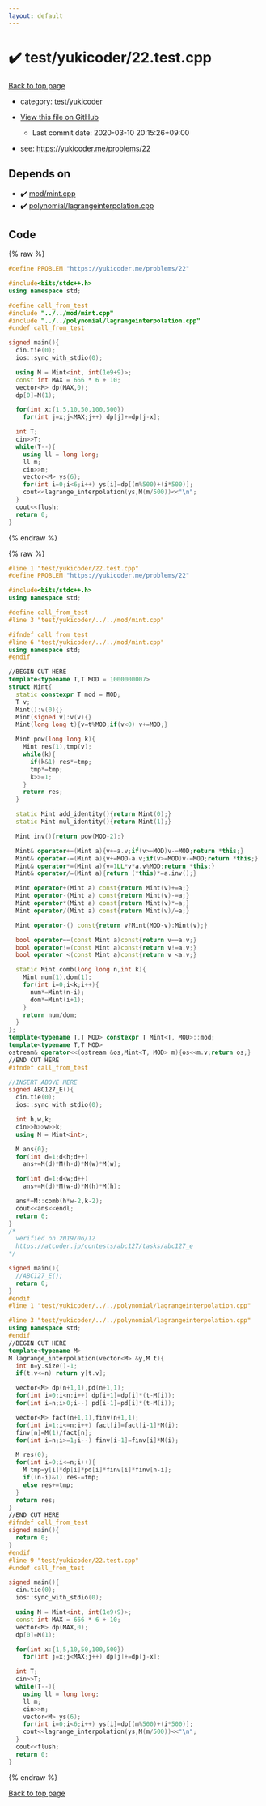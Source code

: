 ```yaml
---
layout: default
---
```


<!-- mathjax config similar to math.stackexchange -->
<script type="text/javascript" async
  src="https://cdnjs.cloudflare.com/ajax/libs/mathjax/2.7.5/MathJax.js?config=TeX-MML-AM_CHTML">
</script>
<script type="text/x-mathjax-config">
  MathJax.Hub.Config({
    TeX: { equationNumbers: { autoNumber: "AMS" }},
    tex2jax: {
      inlineMath: [ ['$','$'] ],
      processEscapes: true
    },
    "HTML-CSS": { matchFontHeight: false },
    displayAlign: "left",
    displayIndent: "2em"
  });
</script>

<script type="text/javascript" src="https://cdnjs.cloudflare.com/ajax/libs/jquery/3.4.1/jquery.min.js"></script>
<script src="https://cdn.jsdelivr.net/npm/jquery-balloon-js@1.1.2/jquery.balloon.min.js" integrity="sha256-ZEYs9VrgAeNuPvs15E39OsyOJaIkXEEt10fzxJ20+2I=" crossorigin="anonymous"></script>
<script type="text/javascript" src="../../../assets/js/copy-button.js"></script>
<link rel="stylesheet" href="../../../assets/css/copy-button.css" />


# :heavy_check_mark: test/yukicoder/22.test.cpp

<a href="../../../index.html">Back to top page</a>

* category: <a href="../../../index.html#de60e5ba474ac43bf7562c10f5977e2d">test/yukicoder</a>
* <a href="{{ site.github.repository_url }}/blob/master/test/yukicoder/22.test.cpp">View this file on GitHub</a>
    - Last commit date: 2020-03-10 20:15:26+09:00


* see: <a href="https://yukicoder.me/problems/22">https://yukicoder.me/problems/22</a>


## Depends on

* :heavy_check_mark: <a href="../../../library/mod/mint.cpp.html">mod/mint.cpp</a>
* :heavy_check_mark: <a href="../../../library/polynomial/lagrangeinterpolation.cpp.html">polynomial/lagrangeinterpolation.cpp</a>


## Code

<a id="unbundled"></a>
{% raw %}
```cpp
#define PROBLEM "https://yukicoder.me/problems/22"

#include<bits/stdc++.h>
using namespace std;

#define call_from_test
#include "../../mod/mint.cpp"
#include "../../polynomial/lagrangeinterpolation.cpp"
#undef call_from_test

signed main(){
  cin.tie(0);
  ios::sync_with_stdio(0);

  using M = Mint<int, int(1e9+9)>;
  const int MAX = 666 * 6 + 10;
  vector<M> dp(MAX,0);
  dp[0]=M(1);

  for(int x:{1,5,10,50,100,500})
    for(int j=x;j<MAX;j++) dp[j]+=dp[j-x];

  int T;
  cin>>T;
  while(T--){
    using ll = long long;
    ll m;
    cin>>m;
    vector<M> ys(6);
    for(int i=0;i<6;i++) ys[i]=dp[(m%500)+(i*500)];
    cout<<lagrange_interpolation(ys,M(m/500))<<"\n";
  }
  cout<<flush;
  return 0;
}

```
{% endraw %}

<a id="bundled"></a>
{% raw %}
```cpp
#line 1 "test/yukicoder/22.test.cpp"
#define PROBLEM "https://yukicoder.me/problems/22"

#include<bits/stdc++.h>
using namespace std;

#define call_from_test
#line 3 "test/yukicoder/../../mod/mint.cpp"

#ifndef call_from_test
#line 6 "test/yukicoder/../../mod/mint.cpp"
using namespace std;
#endif

//BEGIN CUT HERE
template<typename T,T MOD = 1000000007>
struct Mint{
  static constexpr T mod = MOD;
  T v;
  Mint():v(0){}
  Mint(signed v):v(v){}
  Mint(long long t){v=t%MOD;if(v<0) v+=MOD;}

  Mint pow(long long k){
    Mint res(1),tmp(v);
    while(k){
      if(k&1) res*=tmp;
      tmp*=tmp;
      k>>=1;
    }
    return res;
  }

  static Mint add_identity(){return Mint(0);}
  static Mint mul_identity(){return Mint(1);}

  Mint inv(){return pow(MOD-2);}

  Mint& operator+=(Mint a){v+=a.v;if(v>=MOD)v-=MOD;return *this;}
  Mint& operator-=(Mint a){v+=MOD-a.v;if(v>=MOD)v-=MOD;return *this;}
  Mint& operator*=(Mint a){v=1LL*v*a.v%MOD;return *this;}
  Mint& operator/=(Mint a){return (*this)*=a.inv();}

  Mint operator+(Mint a) const{return Mint(v)+=a;}
  Mint operator-(Mint a) const{return Mint(v)-=a;}
  Mint operator*(Mint a) const{return Mint(v)*=a;}
  Mint operator/(Mint a) const{return Mint(v)/=a;}

  Mint operator-() const{return v?Mint(MOD-v):Mint(v);}

  bool operator==(const Mint a)const{return v==a.v;}
  bool operator!=(const Mint a)const{return v!=a.v;}
  bool operator <(const Mint a)const{return v <a.v;}

  static Mint comb(long long n,int k){
    Mint num(1),dom(1);
    for(int i=0;i<k;i++){
      num*=Mint(n-i);
      dom*=Mint(i+1);
    }
    return num/dom;
  }
};
template<typename T,T MOD> constexpr T Mint<T, MOD>::mod;
template<typename T,T MOD>
ostream& operator<<(ostream &os,Mint<T, MOD> m){os<<m.v;return os;}
//END CUT HERE
#ifndef call_from_test

//INSERT ABOVE HERE
signed ABC127_E(){
  cin.tie(0);
  ios::sync_with_stdio(0);

  int h,w,k;
  cin>>h>>w>>k;
  using M = Mint<int>;

  M ans{0};
  for(int d=1;d<h;d++)
    ans+=M(d)*M(h-d)*M(w)*M(w);

  for(int d=1;d<w;d++)
    ans+=M(d)*M(w-d)*M(h)*M(h);

  ans*=M::comb(h*w-2,k-2);
  cout<<ans<<endl;
  return 0;
}
/*
  verified on 2019/06/12
  https://atcoder.jp/contests/abc127/tasks/abc127_e
*/

signed main(){
  //ABC127_E();
  return 0;
}
#endif
#line 1 "test/yukicoder/../../polynomial/lagrangeinterpolation.cpp"

#line 3 "test/yukicoder/../../polynomial/lagrangeinterpolation.cpp"
using namespace std;
#endif
//BEGIN CUT HERE
template<typename M>
M lagrange_interpolation(vector<M> &y,M t){
  int n=y.size()-1;
  if(t.v<=n) return y[t.v];

  vector<M> dp(n+1,1),pd(n+1,1);
  for(int i=0;i<n;i++) dp[i+1]=dp[i]*(t-M(i));
  for(int i=n;i>0;i--) pd[i-1]=pd[i]*(t-M(i));

  vector<M> fact(n+1,1),finv(n+1,1);
  for(int i=1;i<=n;i++) fact[i]=fact[i-1]*M(i);
  finv[n]=M(1)/fact[n];
  for(int i=n;i>=1;i--) finv[i-1]=finv[i]*M(i);

  M res(0);
  for(int i=0;i<=n;i++){
    M tmp=y[i]*dp[i]*pd[i]*finv[i]*finv[n-i];
    if((n-i)&1) res-=tmp;
    else res+=tmp;
  }
  return res;
}
//END CUT HERE
#ifndef call_from_test
signed main(){
  return 0;
}
#endif
#line 9 "test/yukicoder/22.test.cpp"
#undef call_from_test

signed main(){
  cin.tie(0);
  ios::sync_with_stdio(0);

  using M = Mint<int, int(1e9+9)>;
  const int MAX = 666 * 6 + 10;
  vector<M> dp(MAX,0);
  dp[0]=M(1);

  for(int x:{1,5,10,50,100,500})
    for(int j=x;j<MAX;j++) dp[j]+=dp[j-x];

  int T;
  cin>>T;
  while(T--){
    using ll = long long;
    ll m;
    cin>>m;
    vector<M> ys(6);
    for(int i=0;i<6;i++) ys[i]=dp[(m%500)+(i*500)];
    cout<<lagrange_interpolation(ys,M(m/500))<<"\n";
  }
  cout<<flush;
  return 0;
}

```
{% endraw %}

<a href="../../../index.html">Back to top page</a>

